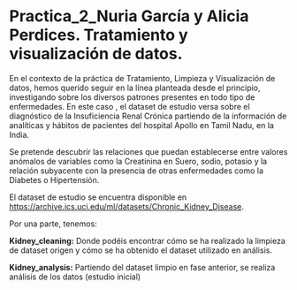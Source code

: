 ﻿# Practica_2_Nuria García y Alicia Perdices. Tratamiento y visualización de datos.

En el contexto de la práctica de Tratamiento, Limpieza y Visualización de datos, hemos querido seguir en la línea planteada desde el principio, investigando sobre los diversos patrones presentes en todo tipo de enfermedades. En este caso , el dataset de estudio versa sobre el diagnóstico de la Insuficiencia Renal Crónica partiendo de la información de analíticas y hábitos de pacientes del hospital Apollo en Tamil Nadu, en la India.

Se pretende descubrir las relaciones que puedan establecerse entre valores anómalos de variables como la Creatinina en Suero, sodio, potasio y la relación subyacente con la presencia de otras enfermedades como la Diabetes o Hipertensión. 

El dataset de estudio se encuentra disponible en https://archive.ics.uci.edu/ml/datasets/Chronic_Kidney_Disease.

Por una parte, tenemos:

**Kidney_cleaning:** Donde podéis encontrar cómo se ha realizado la limpieza de dataset origen y cómo se ha obtenido el dataset utilizado en análisis.

**Kidney_analysis:** Partiendo del dataset limpio en fase anterior, se realiza análisis de los datos (estudio inicial)
